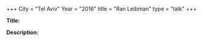 +++
City = "Tel Aviv"
Year = "2016"
title = "Ran Leibman"
type = "talk"
+++

<div class="span-15  ">
  <div class="span-15  last ">
  <p><strong>Title:</strong>
   
  </p>

  <p><strong>Description:</strong></p>

  <p></p>
  </div>
</div>


